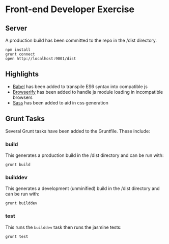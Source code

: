 Front-end Developer Exercise
============================

Server
------

A production build has been committed to the repo in the /dist directory.

```
npm install
grunt connect
open http://localhost:9001/dist
```

Highlights
----------

* [Babel](https://babeljs.io/) has been added to transpile ES6 syntax into compatible js
* [Browserify](http://browserify.org/) has been added to handle js module loading in incompatible browsers
* [Sass](http://sass-lang.com/) has been added to aid in css generation

Grunt Tasks
-----------

Several Grunt tasks have been added to the Gruntfile. These include:

### build

This generates a production build in the /dist directory and can be run with:

```
grunt build
```

### builddev

This generates a development (unminified) build in the /dist directory and can be run with:

```
grunt builddev
```

### test

This runs the `builddev` task then runs the jasmine tests:

```
grunt test
```

